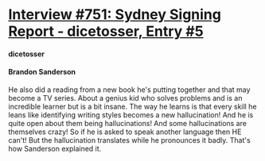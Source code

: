 # [Interview #751: Sydney Signing Report - dicetosser, Entry #5](https://www.theoryland.com/intvmain.php?i=751#5)

#### dicetosser

#### Brandon Sanderson

He also did a reading from a new book he's putting together and that may become a TV series. About a genius kid who solves problems and is an incredible learner but is a bit insane. The way he learns is that every skill he leans like identifying writing styles becomes a new hallucination! And he is quite open about them being hallucinations! And some hallucinations are themselves crazy! So if he is asked to speak another language then HE can't! But the hallucination translates while he pronounces it badly. That's how Sanderson explained it.

